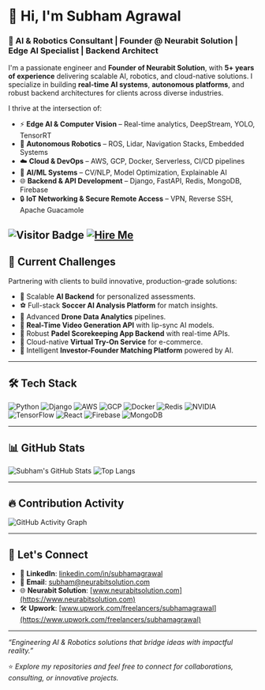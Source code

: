 # 👋 Hi, I'm Subham Agrawal

### 🚀 AI & Robotics Consultant | Founder @ Neurabit Solution | Edge AI Specialist | Backend Architect

I'm a passionate engineer and **Founder of Neurabit Solution**, with **5+ years of experience** delivering scalable AI, robotics, and cloud-native solutions. I specialize in building **real-time AI systems**, **autonomous platforms**, and robust backend architectures for clients across diverse industries.

I thrive at the intersection of:
- ⚡ **Edge AI & Computer Vision** – Real-time analytics, DeepStream, YOLO, TensorRT
- 🤖 **Autonomous Robotics** – ROS, Lidar, Navigation Stacks, Embedded Systems
- ☁️ **Cloud & DevOps** – AWS, GCP, Docker, Serverless, CI/CD pipelines
- 🧠 **AI/ML Systems** – CV/NLP, Model Optimization, Explainable AI
- 🌐 **Backend & API Development** – Django, FastAPI, Redis, MongoDB, Firebase
- 🔒 **IoT Networking & Secure Remote Access** – VPN, Reverse SSH, Apache Guacamole

![Visitor Badge](https://visitor-badge.laobi.icu/badge?page_id=subhamagrawal-neurabit)
[![Hire Me](https://img.shields.io/badge/🚀Hire%20Me-Freelance%20AI%20%26%20Robotics-blue)](https://www.upwork.com/freelancers/subhamagrawal)
---

## 🚧 Current Challenges
Partnering with clients to build innovative, production-grade solutions:

- 🌟 Scalable **AI Backend** for personalized assessments.
- ⚽ Full-stack **Soccer AI Analysis Platform** for match insights.
- 🚁 Advanced **Drone Data Analytics** pipelines.
- 🎥 **Real-Time Video Generation API** with lip-sync AI models.
- 🎾 Robust **Padel Scorekeeping App Backend** with real-time APIs.
- 👗 Cloud-native **Virtual Try-On Service** for e-commerce.
- 🤝 Intelligent **Investor-Founder Matching Platform** powered by AI.

---

## 🛠️ Tech Stack
![Python](https://img.shields.io/badge/Python-3776AB?style=flat&logo=python&logoColor=white)
![Django](https://img.shields.io/badge/Django-092E20?style=flat&logo=django&logoColor=white)
![AWS](https://img.shields.io/badge/AWS-232F3E?style=flat&logo=amazon-aws)
![GCP](https://img.shields.io/badge/GCP-4285F4?style=flat&logo=google-cloud)
![Docker](https://img.shields.io/badge/Docker-2496ED?style=flat&logo=docker&logoColor=white)
![Redis](https://img.shields.io/badge/Redis-DC382D?style=flat&logo=redis&logoColor=white)
![NVIDIA](https://img.shields.io/badge/NVIDIA-76B900?style=flat&logo=nvidia&logoColor=white)
![TensorFlow](https://img.shields.io/badge/TensorFlow-FF6F00?style=flat&logo=tensorflow&logoColor=white)
![React](https://img.shields.io/badge/React-20232A?style=flat&logo=react)
![Firebase](https://img.shields.io/badge/Firebase-FFCA28?style=flat&logo=firebase)
![MongoDB](https://img.shields.io/badge/MongoDB-47A248?style=flat&logo=mongodb)

---

## 📊 GitHub Stats

![Subham's GitHub Stats](https://github-readme-stats.vercel.app/api?username=subhamagrawal-neurabit&show_icons=true&theme=tokyonight)
![Top Langs](https://github-readme-stats.vercel.app/api/top-langs/?username=subhamagrawal-neurabit&layout=compact&theme=tokyonight)

---

## 🔥 Contribution Activity

![GitHub Activity Graph](https://github-readme-activity-graph.vercel.app/graph?username=subhamagrawal-neurabit&theme=github-dark)

---

## 📢 Let's Connect

- 💼 **LinkedIn**: [linkedin.com/in/subhamagrawal](https://www.linkedin.com/in/subham98/)
- 📨 **Email**: subham@neurabitsolution.com
- 🌐 **Neurabit Solution**: [www.neurabitsolution.com](https://www.neurabitsolution.com)
- 🛠️ **Upwork**: [www.upwork.com/freelancers/subhamagrawal](https://www.upwork.com/freelancers/subhamagrawal)

---

_“Engineering AI & Robotics solutions that bridge ideas with impactful reality.”_

⭐ _Explore my repositories and feel free to connect for collaborations, consulting, or innovative projects._
